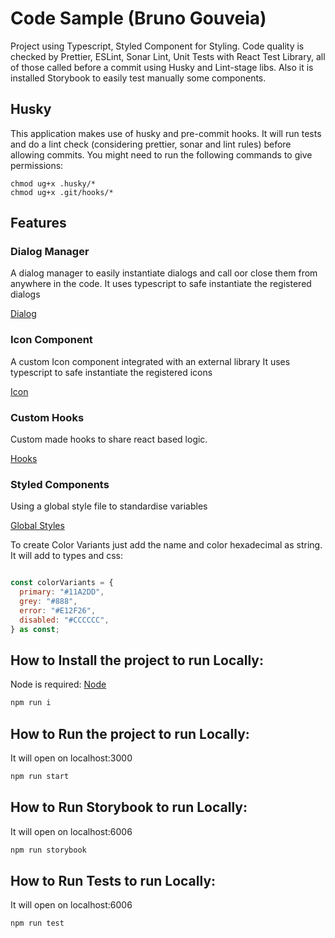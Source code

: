 # Code Sample (Bruno Gouveia)

Project using Typescript, Styled Component for Styling.
Code quality is checked by Prettier, ESLint, Sonar Lint, Unit Tests with React Test Library, all of those
called before a commit using Husky and Lint-stage libs.
Also it is installed Storybook to easily test manually some components.

## Husky

This application makes use of husky and pre-commit hooks. It will run tests and do a lint check (considering prettier, sonar and lint rules) before allowing commits. You might need to run the following commands to give permissions:

```shell
chmod ug+x .husky/*
chmod ug+x .git/hooks/*
```

## Features

### Dialog Manager

A dialog manager to easily instantiate dialogs and call oor close them from anywhere in the code.
It uses typescript to safe instantiate the registered dialogs

[Dialog](./src/dialog/README.md)

### Icon Component

A custom Icon component integrated with an external library
It uses typescript to safe instantiate the registered icons

[Icon](./src/components/icon/README.md)

### Custom Hooks

Custom made hooks to share react based logic.

[Hooks](./src/hooks/index.ts)

### Styled Components

Using a global style file to standardise variables

[Global Styles](./src/styles/index.ts)

To create Color Variants just add the name and color hexadecimal as string. It will add to types and css:

```js

const colorVariants = {
  primary: "#11A2DD",
  grey: "#888",
  error: "#E12F26",
  disabled: "#CCCCCC",
} as const;

```

## How to Install the project to run Locally:

Node is required:
[Node](https://nodejs.org/en/download/package-manager)

```bash
npm run i
```

## How to Run the project to run Locally:

It will open on localhost:3000

```bash
npm run start
```

## How to Run Storybook to run Locally:

It will open on localhost:6006

```bash
npm run storybook
```

## How to Run Tests to run Locally:

It will open on localhost:6006

```bash
npm run test
```
